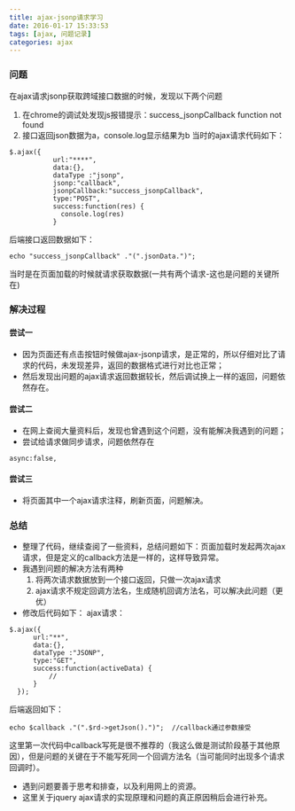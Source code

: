 ```yaml
---
title: ajax-jsonp请求学习
date: 2016-01-17 15:33:53
tags: [ajax, 问题记录]
categories: ajax
---
```


### 问题
在ajax请求jsonp获取跨域接口数据的时候，发现以下两个问题

1. 在chrome的调试处发现js报错提示：success_jsonpCallback function not found
2. 接口返回json数据为a，console.log显示结果为b
 当时的ajax请求代码如下：
```$xslt
$.ajax({
           url:"****",
           data:{},
           dataType :"jsonp",
           jsonp:"callback",
           jsonpCallback:"success_jsonpCallback",
           type:"POST",
           success:function(res) {
             console.log(res)
           }
```
后端接口返回数据如下：
```$xslt
echo "success_jsonpCallback" ."(".jsonData.")";
```
当时是在页面加载的时候就请求获取数据(一共有两个请求-这也是问题的关键所在)
### 解决过程
#### 尝试一
- 因为页面还有点击按钮时候做ajax-jsonp请求，是正常的，所以仔细对比了请求的代码，未发现差异，返回的数据格式进行对比也正常；
- 然后发现出问题的ajax请求返回数据较长，然后调试换上一样的返回，问题依然存在。
#### 尝试二
- 在网上查阅大量资料后，发现也曾遇到这个问题，没有能解决我遇到的问题；
- 尝试给请求做同步请求，问题依然存在
```$xslt
async:false,

```
#### 尝试三
- 将页面其中一个ajax请求注释，刷新页面，问题解决。
### 总结
- 整理了代码，继续查阅了一些资料，总结问题如下：页面加载时发起两次ajax请求，但是定义的callback方法是一样的，这样导致异常。
- 我遇到问题的解决方法有两种
   1. 将两次请求数据放到一个接口返回，只做一次ajax请求
   2. ajax请求不规定回调方法名，生成随机回调方法名，可以解决此问题（更优）
- 修改后代码如下：
ajax请求：
```$xslt
$.ajax({
      url:"**",
      data:{},
      dataType :"JSONP",
      type:"GET",
      success:function(activeData) {
          //
      }
  });
```
后端返回如下：
```$xslt
echo $callback ."(".$rd->getJson().")";  //callback通过参数接受

```

这里第一次代码中callback写死是很不推荐的（我这么做是测试阶段基于其他原因），但是问题的关键在于不能写死同一个回调方法名（当可能同时出现多个请求回调时）。

- 遇到问题要善于思考和排查，以及利用网上的资源。
- 这里关于jquery ajax请求的实现原理和问题的真正原因稍后会进行补充。
